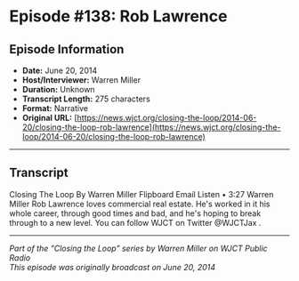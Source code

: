 # Episode #138: Rob Lawrence



## Episode Information

- **Date:** June 20, 2014
- **Host/Interviewer:** Warren Miller
- **Duration:** Unknown
- **Transcript Length:** 275 characters
- **Format:** Narrative
- **Original URL:** [https://news.wjct.org/closing-the-loop/2014-06-20/closing-the-loop-rob-lawrence](https://news.wjct.org/closing-the-loop/2014-06-20/closing-the-loop-rob-lawrence)

---

## Transcript

Closing The Loop
By
Warren Miller
Flipboard
Email
Listen
•
3:27
Warren Miller
Rob Lawrence loves commercial real estate.
He's worked in it his whole career, through good times and bad, and he's hoping to break through to a new level.
You can follow WJCT on Twitter
@WJCTJax
.

---

*Part of the "Closing the Loop" series by Warren Miller on WJCT Public Radio*  
*This episode was originally broadcast on June 20, 2014*
